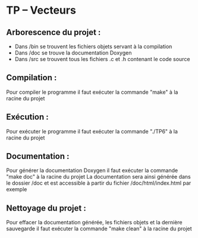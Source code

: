 # TP – Vecteurs

## Arborescence du projet :
- Dans /bin se trouvent les fichiers objets servant à la compilation
- Dans /doc se trouve la documentation Doxygen
- Dans /src se trouvent tous les fichiers .c et .h contenant le code source

## Compilation :
  Pour compiler le programme il faut exécuter la commande "make" à la racine du projet

## Exécution :
  Pour exécuter le programme il faut exécuter la commande "./TP6" à la racine du projet

## Documentation :
  Pour générer la documentation Doxygen il faut exécuter la commande "make doc" à la racine du projet
  La documentation sera ainsi générée dans le dossier /doc et est accessible à partir du fichier /doc/html/index.html par exemple

## Nettoyage du projet :
  Pour effacer la documentation générée, les fichiers objets et la dernière sauvegarde il faut exécuter la commande "make clean" à la racine du projet
